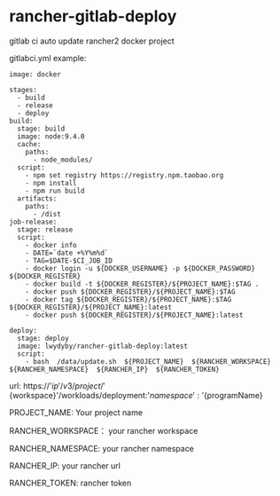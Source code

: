 # rancher-gitlab-deploy
gitlab ci auto update rancher2 docker project  

gitlabci.yml example:
```
image: docker

stages:
  - build
  - release
  - deploy
build:
  stage: build
  image: node:9.4.0
  cache:
    paths:
      - node_modules/
  script:
    - npm set registry https://registry.npm.taobao.org
    - npm install
    - npm run build
  artifacts:
    paths:
      - /dist
job-release:
  stage: release
  script:
    - docker info
    - DATE=`date +%Y%m%d`
    - TAG=$DATE-$CI_JOB_ID
    - docker login -u ${DOCKER_USERNAME} -p ${DOCKER_PASSWORD} ${DOCKER_REGISTER}
    - docker build -t ${DOCKER_REGISTER}/${PROJECT_NAME}:$TAG .
    - docker push ${DOCKER_REGISTER}/${PROJECT_NAME}:$TAG
    - docker tag ${DOCKER_REGISTER}/${PROJECT_NAME}:$TAG ${DOCKER_REGISTER}/${PROJECT_NAME}:latest
    - docker push ${DOCKER_REGISTER}/${PROJECT_NAME}:latest

deploy:
  stage: deploy
  image: lwydyby/rancher-gitlab-deploy:latest
  script:
    - bash  /data/update.sh  ${PROJECT_NAME}  ${RANCHER_WORKSPACE}  ${RANCHER_NAMESPACE}  ${RANCHER_IP}  ${RANCHER_TOKEN}
```



url: https://'${ip}'/v3/project/'${workspace}'/workloads/deployment:'${namespace}':'${programName}

PROJECT_NAME: Your project name

RANCHER_WORKSPACE： your rancher workspace

RANCHER_NAMESPACE:  your rancher namespace

RANCHER_IP: your rancher url

RANCHER_TOKEN: rancher token
